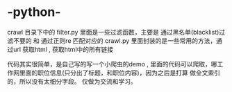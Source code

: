 # -python-
crawl 目录下中的 filter.py 里面是一些过滤函数，主要是 通过黑名单(blacklist)过滤不要的 和 通过正则re 匹配对应的
                crawl.py 里面封装的是一些常用的方法，通过url 获取html , 获取html中的所有链接

代码其实很简单，是自己写的写一个小爬虫的demo , 里面的代码可以爬取，哪工作网里面的职位信息(只分出了标题，和职位内容)，因为之后是打算 
做全文索引的，所以没有太细分字段。
仅做为交流和学习。
